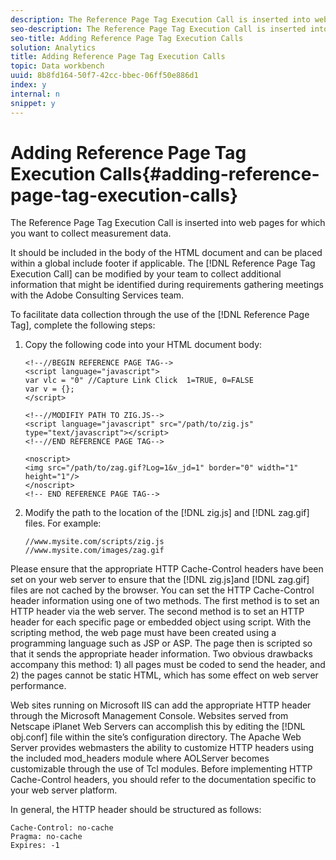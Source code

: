 ```yaml
---
description: The Reference Page Tag Execution Call is inserted into web pages for which you want to collect measurement data.
seo-description: The Reference Page Tag Execution Call is inserted into web pages for which you want to collect measurement data.
seo-title: Adding Reference Page Tag Execution Calls
solution: Analytics
title: Adding Reference Page Tag Execution Calls
topic: Data workbench
uuid: 8b8fd164-50f7-42cc-bbec-06ff50e886d1
index: y
internal: n
snippet: y
---
```


# Adding Reference Page Tag Execution Calls{#adding-reference-page-tag-execution-calls}

The Reference Page Tag Execution Call is inserted into web pages for which you want to collect measurement data.

 It should be included in the body of the HTML document and can be placed within a global include footer if applicable. The [!DNL Reference Page Tag Execution Call] can be modified by your team to collect additional information that might be identified during requirements gathering meetings with the Adobe Consulting Services team.

To facilitate data collection through the use of the [!DNL Reference Page Tag], complete the following steps:

1. Copy the following code into your HTML document body: 

   ```
   <!--//BEGIN REFERENCE PAGE TAG--> 
   <script language="javascript"> 
   var vlc = "0" //Capture Link Click  1=TRUE, 0=FALSE 
   var v = {}; 
   </script> 
    
   <!--//MODIFIY PATH TO ZIG.JS--> 
   <script language="javascript" src="/path/to/zig.js" type="text/javascript"></script> 
   <!--//END REFERENCE PAGE TAG--> 
    
   <noscript> 
   <img src="/path/to/zag.gif?Log=1&v_jd=1" border="0" width="1" height="1"/> 
   </noscript> 
   <!-- END REFERENCE PAGE TAG-->
   ```

1. Modify the path to the location of the [!DNL zig.js] and [!DNL zag.gif] files. For example: 

   ```
   //www.mysite.com/scripts/zig.js 
   //www.mysite.com/images/zag.gif 
   
   ```

Please ensure that the appropriate HTTP Cache-Control headers have been set on your web server to ensure that the [!DNL zig.js]and [!DNL zag.gif] files are not cached by the browser. You can set the HTTP Cache-Control header information using one of two methods. The first method is to set an HTTP header via the web server. The second method is to set an HTTP header for each specific page or embedded object using script. With the scripting method, the web page must have been created using a programming language such as JSP or ASP. The page then is scripted so that it sends the appropriate header information. Two obvious drawbacks accompany this method: 1) all pages must be coded to send the header, and 2) the pages cannot be static HTML, which has some effect on web server performance.

Web sites running on Microsoft IIS can add the appropriate HTTP header through the Microsoft Management Console. Websites served from Netscape iPlanet Web Servers can accomplish this by editing the [!DNL obj.conf] file within the site’s configuration directory. The Apache Web Server provides webmasters the ability to customize HTTP headers using the included mod_headers module where AOLServer becomes customizable through the use of Tcl modules. Before implementing HTTP Cache-Control headers, you should refer to the documentation specific to your web server platform.

In general, the HTTP header should be structured as follows: 

```
Cache-Control: no-cache 
Pragma: no-cache 
Expires: -1
```

